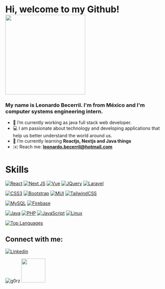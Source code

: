 # Hi, welcome to my Github! <img width="250px" src="https://user-images.githubusercontent.com/63682340/123534465-f6699680-d6e2-11eb-8904-da7a2ec2c69c.gif">

### My name is Leonardo Becerril. I'm from México and I'm computer systems engineering intern.

- 👷 I’m currently working as java full stack web developer.
- 💻 I am passionate about technology and developing applications that help us better understand the world around us.
- 🌱 I’m currently learning **Reactjs, Nextjs and Java things**
- ✉️ Reach me: **leonardo.becerril@hotmail.com**

# Skills

[![React](https://img.shields.io/badge/react-%2320232a.svg?style=for-the-badge&logo=react&logoColor=%2361DAFB)](https://react.dev/)
[![Next JS](https://img.shields.io/badge/Next-black?style=for-the-badge&logo=next.js&logoColor=white)](https://nextjs.org/)
[![Vue](https://img.shields.io/badge/-vue-3ECF8E?style=for-the-badge&logo=vuedotjs&logoColor=white)](https://vuejs.org/)
[![JQuery](https://img.shields.io/badge/-JQuery-FF4785?style=for-the-badge&logo=jquery&logoColor=white)](https://jquery.com/)
[![Laravel](https://img.shields.io/badge/-laravel-%23E5E5E5?style=for-the-badge&logo=laravel&logoColor=058a5e)](https://laravel.com/)

[![CSS3](https://img.shields.io/badge/css3-%231572B6.svg?style=for-the-badge&logo=css3&logoColor=white)](https://developer.mozilla.org/es/docs/Web/CSS)
[![Bootstrap](https://img.shields.io/badge/Bootstrap-%8A2BE2.svg?style=for-the-badge&logo=bootstrap&logoColor=white)](https://getbootstrap.com/)
[![MUI](https://img.shields.io/badge/-mui-%23C21325?style=for-the-badge&logo=mui&logoColor=white)](https://mui.com/)
[![TailwindCSS](https://img.shields.io/badge/tailwindcss-%2338B2AC.svg?style=for-the-badge&logo=tailwind-css&logoColor=white)](https://tailwindcss.com/)

[![MySQL](https://img.shields.io/badge/mysql-%2300f.svg?style=for-the-badge&logo=mysql&logoColor=white)](https://www.mysql.com/)
[![Firebase](https://img.shields.io/badge/firebase-%23E34F26.svg?style=for-the-badge&logo=firebase&logoColor=white)](https://firebase.google.com/)

[![Java](https://img.shields.io/badge/java-%23ED8B00.svg?style=for-the-badge&logo=openjdk&logoColor=red)](https://www.java.com/es/download/help/java8_es.html)
[![PHP](https://img.shields.io/badge/php-%236DB33F.svg?style=for-the-badge&logo=php&logoColor=white)](https://www.php.net/)
[![JavaScript](https://img.shields.io/badge/javascript-%23323330.svg?style=for-the-badge&logo=javascript&logoColor=white)](https://developer.mozilla.org/es/docs/Web/JavaScript)
[![Linux](https://img.shields.io/badge/linux-%23F24E1E.svg?style=for-the-badge&logo=linux&logoColor=white)](https://ubuntu.com/download) 

<a href="https://github.com/G0rz" align="left"><img src="https://github-readme-stats.vercel.app/api/top-langs/?username=G0rz&langs_count=10&title_color=22c55e&text_color=22c55e&icon_color=22c55e&bg_color=171717&hide_border=true&locale=en&custom_title=Top%20%Languages" alt="Top Languages"/></a>

## Connect with me:
[![Linkedin](https://img.shields.io/badge/Linkedin-%231877F2.svg?style=for-the-badge&logo=Linkedin&logoColor=white)](https://linkedin.com/in/typenull)

<p align="left"><img src="https://komarev.com/ghpvc/?username=g0rz&label=Profile%20views&color=0e75b6&style=flat" alt="g0rz" /> 
<img width="75px" src="https://user-images.githubusercontent.com/63682340/123536237-c45e3180-d6ee-11eb-97ca-6f2c182ee0db.gif"></p>
